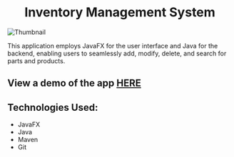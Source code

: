 <h1 align="center">Inventory Management System</h1>

![Thumbnail](https://github.com/pourroymatt750/Inventory-Management-System/assets/69867050/b997bd65-1c86-4caa-b0ad-97521009ec95)

This application employs JavaFX for the user interface and Java for the backend, enabling users to seamlessly add, modify, delete, and search for parts and products.

## View a demo of the app [HERE](https://www.youtube.com/watch?v=hQHNZ9IU_8g&t=9s)

## Technologies Used:
- JavaFX
- Java
- Maven
- Git
